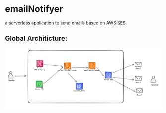 # emailNotifyer

a serverless application to send emails based on AWS SES

## Global Architicture:

![Global architicture picture](images/arch_pic.png)
